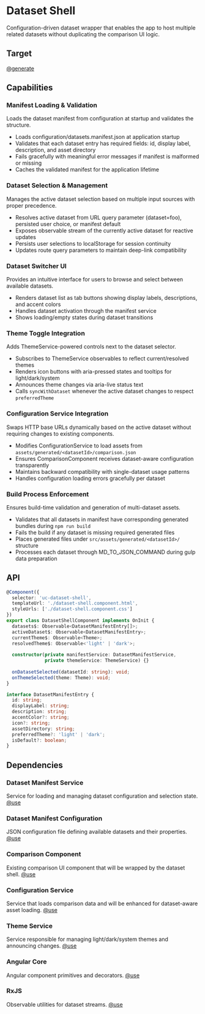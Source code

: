 # Dataset Shell

Configuration-driven dataset wrapper that enables the app to host multiple related datasets without duplicating the comparison UI logic.

## Target

[@generate](../../../../src/app/components/datasets/dataset-shell.component.ts)

## Capabilities

### Manifest Loading & Validation

Loads the dataset manifest from configuration at startup and validates the structure.

- Loads configuration/datasets.manifest.json at application startup
- Validates that each dataset entry has required fields: id, display label, description, and asset directory
- Fails gracefully with meaningful error messages if manifest is malformed or missing
- Caches the validated manifest for the application lifetime

### Dataset Selection & Management

Manages the active dataset selection based on multiple input sources with proper precedence.

- Resolves active dataset from URL query parameter (dataset=foo), persisted user choice, or manifest default
- Exposes observable stream of the currently active dataset for reactive updates
- Persists user selections to localStorage for session continuity
- Updates route query parameters to maintain deep-link compatibility

### Dataset Switcher UI

Provides an intuitive interface for users to browse and select between available datasets.

- Renders dataset list as tab buttons showing display labels, descriptions, and accent colors
- Handles dataset activation through the manifest service
- Shows loading/empty states during dataset transitions

### Theme Toggle Integration

Adds ThemeService-powered controls next to the dataset selector.

- Subscribes to ThemeService observables to reflect current/resolved themes
- Renders icon buttons with aria-pressed states and tooltips for light/dark/system
- Announces theme changes via aria-live status text
- Calls `syncWithDataset` whenever the active dataset changes to respect `preferredTheme`

### Configuration Service Integration

Swaps HTTP base URLs dynamically based on the active dataset without requiring changes to existing components.

- Modifies ConfigurationService to load assets from `assets/generated/<datasetId>/comparison.json`
- Ensures ComparisonComponent receives dataset-aware configuration transparently
- Maintains backward compatibility with single-dataset usage patterns
- Handles configuration loading errors gracefully per dataset

### Build Process Enforcement

Ensures build-time validation and generation of multi-dataset assets.

- Validates that all datasets in manifest have corresponding generated bundles during `npm run build`
- Fails the build if any dataset is missing required generated files
- Places generated files under `src/assets/generated/<datasetId>/` structure
- Processes each dataset through MD_TO_JSON_COMMAND during gulp data preparation

## API

```typescript { .api }
@Component({
  selector: 'uc-dataset-shell',
  templateUrl: './dataset-shell.component.html',
  styleUrls: ['./dataset-shell.component.css']
})
export class DatasetShellComponent implements OnInit {
  datasets$: Observable<DatasetManifestEntry[]>;
  activeDataset$: Observable<DatasetManifestEntry>;
  currentTheme$: Observable<Theme>;
  resolvedTheme$: Observable<'light' | 'dark'>;
  
  constructor(private manifestService: DatasetManifestService,
              private themeService: ThemeService) {}
  
  onDatasetSelected(datasetId: string): void;
  onThemeSelected(theme: Theme): void;
}

interface DatasetManifestEntry {
  id: string;
  displayLabel: string;
  description: string;
  accentColor?: string;
  icon?: string;
  assetDirectory: string;
  preferredTheme?: 'light' | 'dark';
  isDefault?: boolean;
}
```

## Dependencies

### Dataset Manifest Service

Service for loading and managing dataset configuration and selection state.
[@use](../../../../src/app/components/datasets/dataset-manifest.service.ts)

### Dataset Manifest Configuration

JSON configuration file defining available datasets and their properties.
[@use](../../../../configuration/datasets.manifest.json)

### Comparison Component

Existing comparison UI component that will be wrapped by the dataset shell.
[@use](../../../../src/app/components/comparison/comparison.component.ts)

### Configuration Service

Service that loads comparison data and will be enhanced for dataset-aware asset loading.
[@use](../../../../src/app/components/comparison/configuration/configuration.service.ts)

### Theme Service

Service responsible for managing light/dark/system themes and announcing changes.
[@use](../../../../src/app/theme/theme.service.ts)

### Angular Core

Angular component primitives and decorators.
[@use](../../../../package.json#@angular/core)

### RxJS

Observable utilities for dataset streams.
[@use](../../../../package.json#rxjs)
